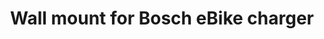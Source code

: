 ---
title: Wall mount for Bosch eBike charger
description: I built a wall mount for Bosch eBike charger 4A smart system
link: https://cad.onshape.com/documents/647b78f3105625149776109c/w/e4e7c06d88b0fd33c22b328d/e/e235b472c82fc252957c211a
readable_url: onshape.com
---